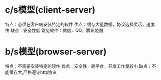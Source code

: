 # c/s模型(client-server)
特点：必须在客户端安装特定的软件
优点：缓存大量数据，协议选择灵活，速度快
缺点：安全性低
常见软件：微信，QQ，腾讯地图
# b/s模型(browser-server)
特点：不需要安装特定的软件
优点：安全性，跨平台，开发工作量较小
缺点：不能缓存大,严格遵守http协议
